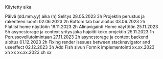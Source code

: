 Käytetty aika

Päivä (dd.mm.yy)    aika (h)        Selitys
28.05.2023          3h              Projektin perustus ja rakenteen luonti 
02.06.2023            2h              Bottom tab bar aloitus
03.06.2023            2h              Flatlist home näyttöön
16.11.2023          2h              Alinavigainti Home näyttöön 
25.11.2023          5h              asyncstorage ja context yritys joka hajoitti koko projektin
25.11.2023          1h              Perussovellutoimintaan
27.11.2023          2h              asyncstorage ja context backend aloitus
01.12.2023          2h              Fixing render isssues between stacknavigator and useeffect 
02.12.2023          3h              Add Fish sivun Formik implementointi
xx.xx.2023          xh              xx
xx.xx.2023          xh              xx
